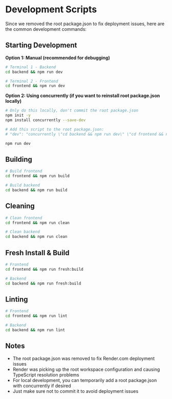 # Development Scripts

Since we removed the root package.json to fix deployment issues, here are the common development commands:

## Starting Development

**Option 1: Manual (recommended for debugging)**
```bash
# Terminal 1 - Backend
cd backend && npm run dev

# Terminal 2 - Frontend  
cd frontend && npm run dev
```

**Option 2: Using concurrently (if you want to reinstall root package.json locally)**
```bash
# Only do this locally, don't commit the root package.json
npm init -y
npm install concurrently --save-dev

# Add this script to the root package.json:
# "dev": "concurrently \"cd backend && npm run dev\" \"cd frontend && npm run dev\""

npm run dev
```

## Building

```bash
# Build frontend
cd frontend && npm run build

# Build backend
cd backend && npm run build
```

## Cleaning

```bash
# Clean frontend
cd frontend && npm run clean

# Clean backend
cd backend && npm run clean
```

## Fresh Install & Build

```bash
# Frontend
cd frontend && npm run fresh:build

# Backend
cd backend && npm run fresh:build
```

## Linting

```bash
# Frontend
cd frontend && npm run lint

# Backend
cd backend && npm run lint
```

## Notes

- The root package.json was removed to fix Render.com deployment issues
- Render was picking up the root workspace configuration and causing TypeScript resolution problems
- For local development, you can temporarily add a root package.json with concurrently if desired
- Just make sure not to commit it to avoid deployment issues